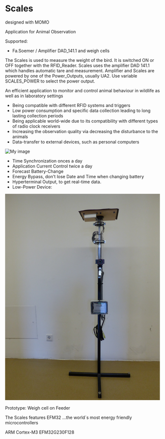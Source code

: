 ﻿# Scales
 designed with MOMO

Application for Animal Observation

Supported:
- Fa.Soemer / Amplifier DAD_141.1 and weigh cells 


The Scales is used to measure the weight of the bird.  It is switched ON or
OFF together with the RFID_Reader. Scales uses the amplifier DAD 141.1
which handles automatic tare and measurement. Amplifier and Scales are
powered by one of the Power_Outputs, usually UA2. Use variable
SCALES_POWER to select the power output.


An efficient application to monitor and control animal behaviour in wildlife
as well as in laboratory settings

-	Being compatible with different RFID systems and triggers
-	Low power consumption and specific data collection leading to long lasting collection periods
-	Being applicable world-wide due to its compatibility with different types of radio clock receivers 
-	Increasing the observation quality via decreasing the disturbance to the animals
-	Data-transfer to external devices, such as personal computers
 

![My image](https://github.com/peterloes/Scales/blob/master/Getting_Started_Tutorial/2_Electronic_board.jpg)

- Time Synchronization onces a day
- Application Current Control twice a day
- Forecast Battery-Change
- Energy Bypass, don't lose Date and Time when changing battery
- Hyperterminal Output, to get real-time data.
- Low-Power Device: 

![My image](https://github.com/peterloes/Scales/blob/master/Getting_Started_Tutorial/1_Prototyp_Feeder.jpg)

Prototype: Weigh cell on Feeder

The Scales features EFM32 ...the world´s most energy friendly microcontrollers

ARM Cortex-M3 EFM32G230F128

